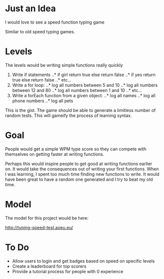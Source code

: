 # Just an Idea

I would love to see a speed function typing game

Similar to old speed typing games.

# Levels

The levels would be writing simple functions really quickly

1. Write if statements
..* if girl return true else return false
..* if yes return true else return false
..* etc...
2. Write a for loop:
..* log all numbers between 5 and 10
..* log all numbers between 12 and 80
..* log all numbers between 1 and 10
..* etc...
3. Write a forEach function from a given object:
..* log all names
..* log all phone numbers
..* log all pets

This is the gist. The game should be able to generate a limitless number of random tests. This will gameify the process of learning syntax.


# Goal

People would get a simple WPM type score so they can compete with themselves on getting faster at writing functions.

Perhaps this would inspire people to get good at writing functions earlier on. It would take the consequences out of writing your first functions. When I was learning, I spent too much time finding new functions to write. It would have been great to have a random one generated and I try to beat my old time.

# Model

The model for this project would be here:

http://typing-speed-test.aoeu.eu/

# To Do

* Allow users to login and get badges based on speed on specific levels
* Create a leaderboard for top scorers
* Provide a tutorial process for people with 0 experience
